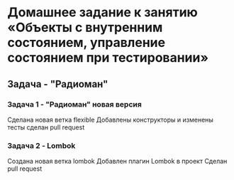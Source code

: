 # Домашнее задание к занятию «Объекты с внутренним состоянием, управление состоянием при тестировании»
## Задача - "Радиоман"


### Задача 1 - "Радиоман" новая версия

Сделана новая ветка flexible
Добавлены конструкторы и изменены тесты
сделан pull request

### Задача 2 - Lombok

Создана новая ветка lombok
Добавлен плагин Lombok в проект
Сделан pull request

